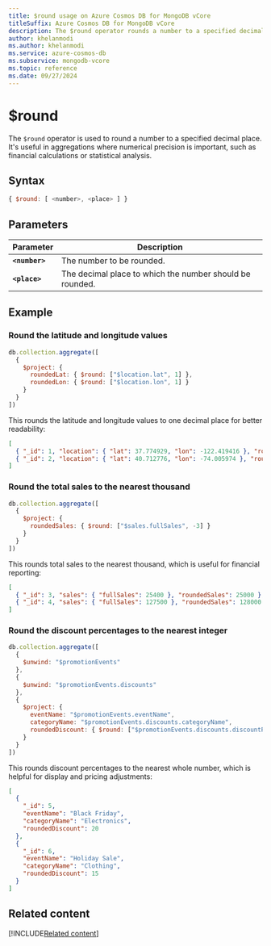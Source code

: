 ```yaml
---
title: $round usage on Azure Cosmos DB for MongoDB vCore
titleSuffix: Azure Cosmos DB for MongoDB vCore
description: The $round operator rounds a number to a specified decimal place.
author: khelanmodi
ms.author: khelanmodi
ms.service: azure-cosmos-db
ms.subservice: mongodb-vcore
ms.topic: reference
ms.date: 09/27/2024
---
```


# $round

The `$round` operator is used to round a number to a specified decimal place. It's useful in aggregations where numerical precision is important, such as financial calculations or statistical analysis.

## Syntax

```javascript
{ $round: [ <number>, <place> ] }
```

## Parameters

| Parameter | Description |
| --- | --- |
| **`<number>`** | The number to be rounded. |
| **`<place>`** | The decimal place to which the number should be rounded. |

## Example

### Round the latitude and longitude values

```javascript
db.collection.aggregate([
  {
    $project: {
      roundedLat: { $round: ["$location.lat", 1] },
      roundedLon: { $round: ["$location.lon", 1] }
    }
  }
])
```

This rounds the latitude and longitude values to one decimal place for better readability:
```json
[
  { "_id": 1, "location": { "lat": 37.774929, "lon": -122.419416 }, "roundedLat": 37.8, "roundedLon": -122.4 },
  { "_id": 2, "location": { "lat": 40.712776, "lon": -74.005974 }, "roundedLat": 40.7, "roundedLon": -74.0 }
]
```

### Round the total sales to the nearest thousand

```javascript
db.collection.aggregate([
  {
    $project: {
      roundedSales: { $round: ["$sales.fullSales", -3] }
    }
  }
])
```

This rounds total sales to the nearest thousand, which is useful for financial reporting:
```json
[
  { "_id": 3, "sales": { "fullSales": 25400 }, "roundedSales": 25000 },
  { "_id": 4, "sales": { "fullSales": 127500 }, "roundedSales": 128000 }
]
```

### Round the discount percentages to the nearest integer

```javascript
db.collection.aggregate([
  {
    $unwind: "$promotionEvents"
  },
  {
    $unwind: "$promotionEvents.discounts"
  },
  {
    $project: {
      eventName: "$promotionEvents.eventName",
      categoryName: "$promotionEvents.discounts.categoryName",
      roundedDiscount: { $round: ["$promotionEvents.discounts.discountPercentage", 0] }
    }
  }
])
```

This rounds discount percentages to the nearest whole number, which is helpful for display and pricing adjustments:
```json
[
  {
    "_id": 5,
    "eventName": "Black Friday",
    "categoryName": "Electronics",
    "roundedDiscount": 20
  },
  {
    "_id": 6,
    "eventName": "Holiday Sale",
    "categoryName": "Clothing",
    "roundedDiscount": 15
  }
]
```


## Related content
[!INCLUDE[Related content](../includes/related-content.md)]